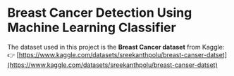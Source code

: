 # Breast Cancer Detection Using Machine Learning Classifier

The dataset used in this project is the **Breast Cancer dataset** from Kaggle:
👉 [https://www.kaggle.com/datasets/sreekanthpolu/breast-canser-datset](https://www.kaggle.com/datasets/sreekanthpolu/breast-canser-datset)






